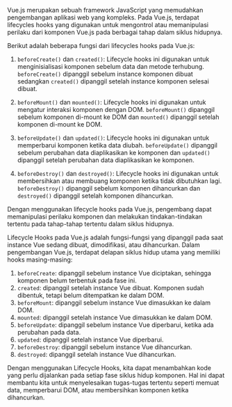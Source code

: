 Vue.js merupakan sebuah framework JavaScript yang memudahkan pengembangan aplikasi web yang kompleks. Pada Vue.js, terdapat lifecycles hooks yang digunakan untuk mengontrol atau memanipulasi perilaku dari komponen Vue.js pada berbagai tahap dalam siklus hidupnya.

Berikut adalah beberapa fungsi dari lifecycles hooks pada Vue.js:

1. `beforeCreate()` dan `created()`: Lifecycle hooks ini digunakan untuk menginisialisasi komponen sebelum data dan metode terhubung. `beforeCreate()` dipanggil sebelum instance komponen dibuat sedangkan `created()` dipanggil setelah instance komponen selesai dibuat. 

2. `beforeMount()` dan `mounted()`: Lifecycle hooks ini digunakan untuk mengatur interaksi komponen dengan DOM. `beforeMount()` dipanggil sebelum komponen di-mount ke DOM dan `mounted()` dipanggil setelah komponen di-mount ke DOM. 

3. `beforeUpdate()` dan `updated()`: Lifecycle hooks ini digunakan untuk memperbarui komponen ketika data diubah. `beforeUpdate()` dipanggil sebelum perubahan data diaplikasikan ke komponen dan `updated()` dipanggil setelah perubahan data diaplikasikan ke komponen.

4. `beforeDestroy()` dan `destroyed()`: Lifecycle hooks ini digunakan untuk membersihkan atau membuang komponen ketika tidak dibutuhkan lagi. `beforeDestroy()` dipanggil sebelum komponen dihancurkan dan `destroyed()` dipanggil setelah komponen dihancurkan.

Dengan menggunakan lifecycle hooks pada Vue.js, pengembang dapat memanipulasi perilaku komponen dan melakukan tindakan-tindakan tertentu pada tahap-tahap tertentu dalam siklus hidupnya.




Lifecycle Hooks pada Vue.js adalah fungsi-fungsi yang dipanggil pada saat instance Vue sedang dibuat, dimodifikasi, atau dihancurkan. Dalam pengembangan Vue.js, terdapat delapan siklus hidup utama yang memiliki hooks masing-masing:

1. `beforeCreate`: dipanggil sebelum instance Vue diciptakan, sehingga komponen belum terbentuk pada fase ini.
2. `created`: dipanggil setelah instance Vue dibuat. Komponen sudah dibentuk, tetapi belum ditempatkan ke dalam DOM.
3. `beforeMount`: dipanggil sebelum instance Vue dimasukkan ke dalam DOM.
4. `mounted`: dipanggil setelah instance Vue dimasukkan ke dalam DOM.
5. `beforeUpdate`: dipanggil sebelum instance Vue diperbarui, ketika ada perubahan pada data.
6. `updated`: dipanggil setelah instance Vue diperbarui.
7. `beforeDestroy`: dipanggil sebelum instance Vue dihancurkan.
8. `destroyed`: dipanggil setelah instance Vue dihancurkan.

Dengan menggunakan Lifecycle Hooks, kita dapat menambahkan kode yang perlu dijalankan pada setiap fase siklus hidup komponen. Hal ini dapat membantu kita untuk menyelesaikan tugas-tugas tertentu seperti memuat data, memperbarui DOM, atau membersihkan komponen ketika dihancurkan.